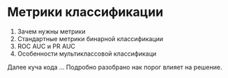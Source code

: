 # Метрики классификации

1. Зачем нужны метрики
2. Стандартные метрики бинарной классификации
3. ROC AUC и PR AUC
4. Особенности мультиклассовой классификаци

Далее куча кода ... Подробно разобрано нак порог влияет на решение.
